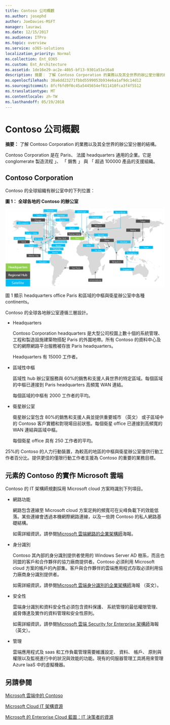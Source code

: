```yaml
---
title: Contoso 公司概觀
ms.author: josephd
author: JoeDavies-MSFT
manager: laurawi
ms.date: 12/15/2017
ms.audience: ITPro
ms.topic: overview
ms.service: o365-solutions
localization_priority: Normal
ms.collection: Ent_O365
ms.custom: Ent_Architecture
ms.assetid: 1de16e29-ac2e-40b5-bf13-9301a51e16a8
description: 摘要： 了解 Contoso Corporation 的業務以及其全世界的辦公室分層的結構。
ms.openlocfilehash: 30a6dd23271fbbd5599053b934e6a1af9dc14d12
ms.sourcegitcommit: 8fcf6fd9f0c45a5445654ef811410fca3f4f5512
ms.translationtype: MT
ms.contentlocale: zh-TW
ms.lasthandoff: 05/19/2018
---
```

# <a name="overview-of-the-contoso-corporation"></a>Contoso 公司概觀

 **摘要：** 了解 Contoso Corporation 的業務以及其全世界的辦公室分層的結構。
  
Contoso Corporation 是在 Paris、 法國 headquarters 通用的企業。它是 conglomerate 製造流程 」、 「 銷售 」 與 「 超過 100000 產品的支援組織。 
  
## <a name="the-contoso-corporation"></a>Contoso Corporation

Contoso 的全球組織有辦公室中的下列位置：
  
**圖 1： 全球各地的 Contoso 的辦公室**

![在世界各地的 Contoso 公司辦公室](images/Contoso_Poster/Contoso_WW_Org.png)

  
圖 1 顯示 headquarters office Paris 和區域的中樞與衛星辦公室中各種 continents。
  
Contoso 的全球各地辦公室遵循三層設計。
  
- Headquarters
    
    Contoso Corporation headquarters 是大型公司校園上數十個的系統管理、 工程和製造設施建築物搭配 Paris 的外圍地帶。所有 Contoso 的資料中心及它的網際網路平台服務被存放 Paris headquarters。
    
    Headquarters 有 15000 工作者。
    
- 區域性中樞
    
    區域性 hub 辦公室服務與 60%的銷售和支援人員世界的特定區域。每個區域的中樞已連接到 Paris headquarters 高頻寬 WAN 連結。 
    
    每個區域的中樞有 2000 工作者的平均。
    
- 衛星辦公室
    
    衛星辦公室包含 80%的銷售和支援人員並提供重要城市 （英文） 或子區域中的 Contoso 客戶實體和對現場目前狀態。每個衛星 office 已連接到高頻寬的 WAN 連結與區域中樞。
    
    每個衛星 office 具有 250 工作者的平均。
    
25%的 Contoso 的人力行動裝置，為較高的地區的中樞與衛星辦公室僅供行動工作者百分比。提供更佳的僅限行動工作者支援為 Contoso 的重要的業務目標。
  
## <a name="elements-of-contosos-implementation-of-the-microsoft-cloud"></a>元素的 Contoso 的實作 Microsoft 雲端

Contoso 的 IT 架構師規劃採用 Microsoft cloud 方案時識別下列項目。
  
- 網路功能
    
    網路包含連線至 Microsoft cloud 方案足夠的頻寬可在尖峰負載下的效能低落。某些連線會透過本機網際網路連線，以及一些跨 Contoso 的私人網路基礎結構。
    
    如需詳細資訊，請參閱[Microsoft 雲端網路的企業架構師](microsoft-cloud-networking-for-enterprise-architects.md)海報。
   
- 身分識別
    
    Contoso 其內部的身分識別提供者使用的 Windows Server AD 樹系，而且也同盟的客戶和合作夥伴的協力廠商提供者。Contoso 必須利用 Microsoft cloud 方案的帳戶的內部集。客戶與合作夥伴的雲端應用程式存取必須利用協力廠商身分識別提供者。
    
    如需詳細資訊，請參閱[Microsoft 雲端身分識別的企業架構師](microsoft-cloud-it-architecture-resources.md#identity)海報 （英文）。
    
- 安全性
    
    雲端身分識別和資料安全性必須包含資料保護、 系統管理的最低權限管理、 威脅傳達及實作的資料管理和安全性原則。
    
    如需詳細資訊，請參閱[Microsoft 雲端 Security for Enterprise 架構師](http://aka.ms/cloudarchsecurity)海報 （英文）。
    
- 管理
    
    雲端應用程式及 saas 和工作負載管理需要維護設定、 資料、 帳戶、 原則與權限以及監視進行中的狀況與效能的功能。現有的伺服器管理工具將用來管理 Azure IaaS 中的虛擬機器。
    
## <a name="see-also"></a>另請參閱

[Microsoft 雲端中的 Contoso](contoso-in-the-microsoft-cloud.md)
  
[Microsoft Cloud IT 架構資源](microsoft-cloud-it-architecture-resources.md)

[Microsoft 的 Enterprise Cloud 藍圖：IT 決策者的資源](https://sway.com/FJ2xsyWtkJc2taRD)
 


